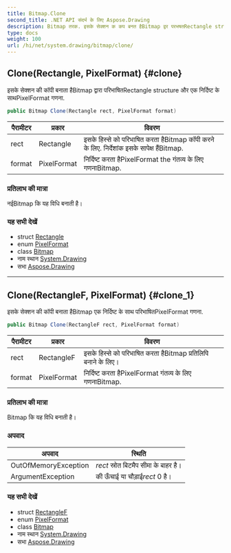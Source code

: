 ```yaml
---
title: Bitmap.Clone
second_title: .NET API संदर्भ के लिए Aspose.Drawing
description: Bitmap तरक. इसके सेक्शन क कप बनत हैBitmap द्वर परभषतRectangle structure और एक नर्दष्ट के सथPixelFormat गणन.
type: docs
weight: 100
url: /hi/net/system.drawing/bitmap/clone/
---
```

## Clone(Rectangle, PixelFormat) {#clone}

इसके सेक्शन की कॉपी बनाता हैBitmap द्वारा परिभाषितRectangle structure और एक निर्दिष्ट के साथPixelFormat गणना.

```csharp
public Bitmap Clone(Rectangle rect, PixelFormat format)
```

| पैरामीटर | प्रकार | विवरण |
| --- | --- | --- |
| rect | Rectangle | इसके हिस्से को परिभाषित करता हैBitmap कॉपी करने के लिए. निर्देशांक इसके सापेक्ष हैंBitmap. |
| format | PixelFormat | निर्दिष्ट करता हैPixelFormat the गंतव्य के लिए गणनाBitmap. |

### प्रतिलाभ की मात्रा

नईBitmap कि यह विधि बनाती है।

### यह सभी देखें

* struct [Rectangle](../../rectangle/)
* enum [PixelFormat](../../../system.drawing.imaging/pixelformat/)
* class [Bitmap](../)
* नाम स्थान [System.Drawing](../../bitmap/)
* सभा [Aspose.Drawing](../../../)

---

## Clone(RectangleF, PixelFormat) {#clone_1}

इसके सेक्शन की कॉपी बनाता हैBitmap एक निर्दिष्ट के साथ परिभाषितPixelFormat गणना.

```csharp
public Bitmap Clone(RectangleF rect, PixelFormat format)
```

| पैरामीटर | प्रकार | विवरण |
| --- | --- | --- |
| rect | RectangleF | इसके हिस्से को परिभाषित करता हैBitmap प्रतिलिपि बनाने के लिए। |
| format | PixelFormat | निर्दिष्ट करता हैPixelFormat गंतव्य के लिए गणनाBitmap. |

### प्रतिलाभ की मात्रा

Bitmap कि यह विधि बनाती है।

### अपवाद

| अपवाद | स्थिति |
| --- | --- |
| OutOfMemoryException | *rect* स्रोत बिटमैप सीमा के बाहर है। |
| ArgumentException | की ऊँचाई या चौड़ाई*rect* 0 है। |

### यह सभी देखें

* struct [RectangleF](../../rectanglef/)
* enum [PixelFormat](../../../system.drawing.imaging/pixelformat/)
* class [Bitmap](../)
* नाम स्थान [System.Drawing](../../bitmap/)
* सभा [Aspose.Drawing](../../../)


